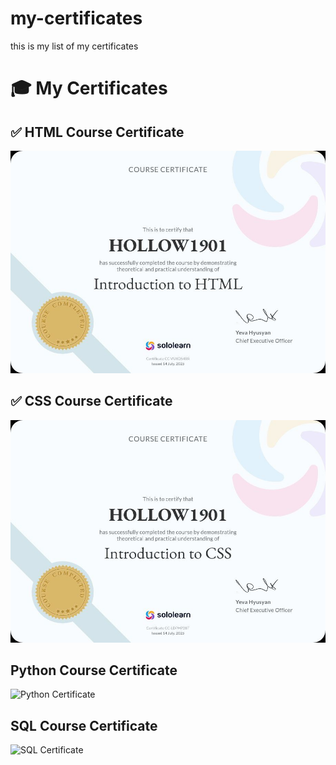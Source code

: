 # my-certificates
this is my list of my certificates

# 🎓 My Certificates

## ✅ HTML Course Certificate

![HTML Certificate](html-course-certificate.jpg)

## ✅ CSS Course Certificate

![CSS Certificate](css-course-certificate.jpg)

## Python Course Certificate
![Python Certificate](certificates/python-course-certificate.jpg)

## SQL Course Certificate
![SQL Certificate](certificates/sql-course-certificate.jpg)
